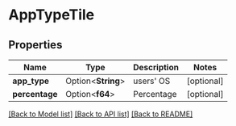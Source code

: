 # AppTypeTile

## Properties

Name | Type | Description | Notes
------------ | ------------- | ------------- | -------------
**app_type** | Option<**String**> | users' OS | [optional]
**percentage** | Option<**f64**> | Percentage | [optional]

[[Back to Model list]](../README.md#documentation-for-models) [[Back to API list]](../README.md#documentation-for-api-endpoints) [[Back to README]](../README.md)


